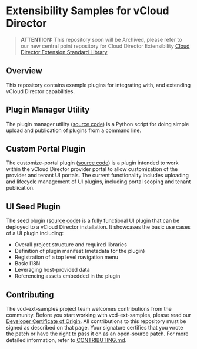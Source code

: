 

# Extensibility Samples for vCloud Director
> **ATTENTION:** This repository soon will be Archived, please refer to our new central point repository for Cloud Director Extensibility [Cloud Director Extension Standard Library](https://github.com/vmware/cloud-director-extension-standard-library)
## Overview
This repository contains example plugins for integrating with, and extending vCloud Director capabilities.

## Plugin Manager Utility
The plugin manager utility ([source code](../../tree/plugin-manager)) is a Python script for doing simple upload and publication of plugins from a command line.

## Custom Portal Plugin
The customize-portal plugin ([source code](../../tree/customize-portal)) is a plugin intended to work within the vCloud Director provider portal to allow customization of the provider and tenant UI portals. The current functionality includes uploading and lifecycle management of UI plugins, including portal scoping and tenant publication.

## UI Seed Plugin
The seed plugin ([source code](../../tree/plugin-seed-9.1)) is a fully functional UI plugin that can be deployed to a vCloud Director installation. It showcases the basic use cases of a UI plugin including:
* Overall project structure and required libraries
* Definition of plugin manifest (metadata for the plugin)
* Registration of a top level navigation menu
* Basic I18N
* Leveraging host-provided data
* Referencing assets embedded in the plugin

## Contributing

The vcd-ext-samples project team welcomes contributions from the community. Before you start working with vcd-ext-samples, please read our [Developer Certificate of Origin](https://cla.vmware.com/dco). All contributions to this repository must be signed as described on that page. Your signature certifies that you wrote the patch or have the right to pass it on as an open-source patch. For more detailed information, refer to [CONTRIBUTING.md](CONTRIBUTING.md).
